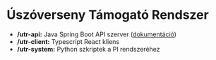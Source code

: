 # Úszóverseny Támogató Rendszer

 - **/utr-api:** Java Spring Boot API szerver ([dokumentáció](utr-api/spec/utr-api-spec.md))
 - **/utr-client:** Typescript React kliens
 - **/utr-system:** Python szkriptek a PI rendszeréhez
